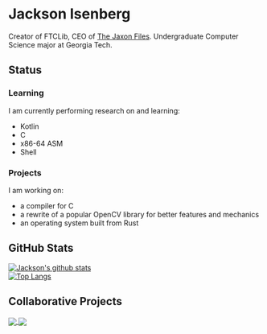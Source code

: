 # Jackson Isenberg

Creator of FTCLib, CEO of [The Jaxon Files](http://www.jaxonfiles.com/). Undergraduate Computer Science major at Georgia Tech.

## Status

### Learning
I am currently performing research on and learning:
* Kotlin
* C
* x86-64 ASM
* Shell

### Projects
I am working on:
* a compiler for C
* a rewrite of a popular OpenCV library for better features and mechanics
* an operating system built from Rust

## GitHub Stats

[![Jackson's github stats](https://github-readme-stats.vercel.app/api?username=jiceberg)](https://github.com/anuraghazra/github-readme-stats)
<br />
[![Top Langs](https://github-readme-stats.vercel.app/api/top-langs/?username=jiceberg&hide=html&langs_count=8)](https://github.com/anuraghazra/github-readme-stats)

## Collaborative Projects
<a href="https://github.com/FTCLib/FTCLib">
  <img align="center" src="https://github-readme-stats.vercel.app/api/pin/?username=FTCLib&repo=FTCLib" />
</a>
<a href="https://github.com/JIceberg/the_jaxon_files">
  <img align="center" src="https://github-readme-stats.vercel.app/api/pin/?username=jiceberg&repo=the_jaxon_files" />
</a>
<!--
**JIceberg/jiceberg** is a ✨ _special_ ✨ repository because its `README.md` (this file) appears on your GitHub profile.

Here are some ideas to get you started:

- 🔭 I’m currently working on ...
- 🌱 I’m currently learning ...
- 👯 I’m looking to collaborate on ...
- 🤔 I’m looking for help with ...
- 💬 Ask me about ...
- 📫 How to reach me: ...
- 😄 Pronouns: ...
- ⚡ Fun fact: ...
-->
